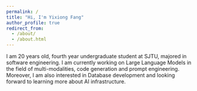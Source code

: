 ```yaml
---
permalink: /
title: "Hi, I'm Yixiong Fang"
author_profile: true
redirect_from: 
  - /about/
  - /about.html
---
```


I am 20 years old, fourth year undergraduate student at SJTU, majored in software engineering. 
I am currently working on Large Language Models in the field of multi-modalities, code generation and prompt engineering.
Moreover, I am also interested in Database development and looking forward to learning more about AI infrastructure.